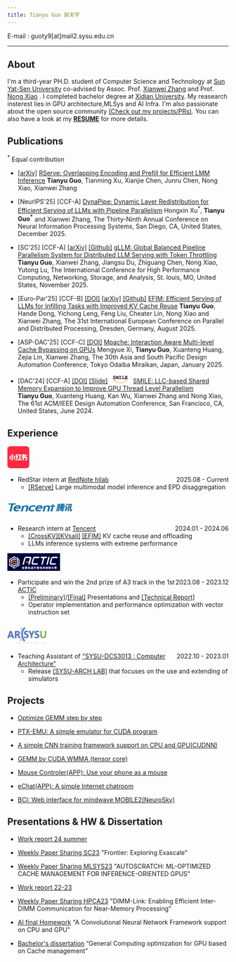 ```yaml
---
title: Tianyu Guo 郭天宇
---
```




E-mail : guoty9[at]mail2.sysu.edu.cn

---

## About

I'm a third-year PH.D. student of Computer Science and Technology at [Sun Yat-Sen University](https://www.sysu.edu.cn/) co-advised by Assoc. Prof. [Xianwei Zhang](https://xianweiz.github.io/) and Prof. [Nong Xiao](https://cse.sysu.edu.cn/teacher/XiaoNong) . I completed bachelor degree at [Xidian University](https://www.xidian.edu.cn/). My reasearch insterest lies in GPU architecture,MLSys and AI Infra. I'm also passionate about the open source community [(Check out my projects/PRs)](https://github.com/gty111). You can also have a look at my **[RESUME](doc/resume.pdf)** for more details.  


## Publications

<sup>\*</sup> Equal contribution

- [\[arXiv\]](https://arxiv.org/abs/2509.24381)
[RServe: Overlapping Encoding and Prefill for Efficient LMM Inference](https://arxiv.org/pdf/2509.24381)
**Tianyu Guo**, Tianming Xu, Xianjie Chen, Junru Chen, Nong Xiao, Xianwei Zhang

- [NeurIPS'25] [CCF-A] 
[DynaPipe: Dynamic Layer Redistribution for Efficient Serving of LLMs with Pipeline Parallelism]()
Hongxin Xu<sup>\*</sup>, **Tianyu Guo<sup>\*</sup>** and Xianwei Zhang, The Thirty-Ninth Annual Conference on Neural Information Processing Systems, San Diego, CA, United States, December 2025.

- [SC'25] [CCF-A] [\[arXiv\]](https://arxiv.org/abs/2504.14775) [\[Github\]](https://github.com/gty111/gLLM) 
[gLLM: Global Balanced Pipeline Parallelism System for Distributed LLM Serving with Token Throttling](https://arxiv.org/pdf/2504.14775) 
**Tianyu Guo**, Xianwei Zhang, Jiangsu Du, Zhiguang Chen, Nong Xiao, Yutong Lu, The International Conference for High Performance Computing, Networking, Storage, and Analysis, St. louis, MO, United States, November 2025.

- [Euro-Par'25] [CCF-B] [\[DOI\]](https://link.springer.com/chapter/10.1007/978-3-031-99857-7_24) [\[arXiv\]](https://arxiv.org/abs/2505.21889) [\[Github\]](https://github.com/gty111/EFIM)
[EFIM: Efficient Serving of LLMs for Infilling Tasks with Improved KV Cache Reuse](https://arxiv.org/pdf/2505.21889)
**Tianyu Guo**, Hande Dong, Yichong Leng, Feng Liu, Cheater Lin, Nong Xiao and Xianwei Zhang, The 31st International European Conference on Parallel and Distributed Processing, Dresden, Germany, August 2025.

- [ASP-DAC'25] [CCF-C] [\[DOI\]](https://doi.org/10.1145/3658617.3697568) 
[Mpache: Interaction Aware Multi-level Cache Bypassing on GPUs](doc/mpache_aspdac25.pdf) 
Mengyue Xi, **Tianyu Guo**, Xuanteng Huang, Zejia Lin, Xianwei Zhang, The 30th Asia and South Pacific Design Automation Conference, Tokyo Odaiba Miraikan, Japan, January 2025.

- [DAC'24] [CCF-A] [\[DOI\]](https://doi.org/10.1145/3649329.3655906) [\[Slide\]](doc/DAC_slide.pdf) <img src="../img/smile_logo.png" width=50> 
[SMILE: LLC-based Shared Memory Expansion to Improve GPU Thread Level Parallelism](doc/DAC_24_L2.pdf)   
**Tianyu Guo**, Xuanteng Huang, Kan Wu, Xianwei Zhang and Nong Xiao, The 61st ACM/IEEE Design Automation Conference, San Francisco, CA, United States, June 2024.

## Experience

<img src="../img/xiaohongshu.png" width=50> <div style="float: right;">2025.08 - Current</div>

- RedStar intern at [RedNote hilab](https://www.xiaohongshu.com/) 
    - [\[RServe\]](https://arxiv.org/abs/2509.24381) Large multimodal model inference and EPD disaggregation 

<img src="../img/Tencent_logo.jpg" width=150> <div style="float: right;">2024.01 - 2024.06</div>

- Research intern at [Tencent](https://www.tencent.com/) 
    - [\[CrossKV\]](doc/CrossKV-pre.pdf)[\[KVsail\]](doc/KVsail.pdf) [\[EFIM\]](https://arxiv.org/abs/2505.21889) KV cache reuse and offloading
    - LLMs inference systems with extreme performance

<img src="../img/ACTIC_logo.png" width=120> <div style="float: right;">2023.08 - 2023.12</div>

- Participate and win the 2nd prize of A3 track in the 1st [ACTIC](http://www.ac-innovation.com) 
    - [\[Preliminary\]](doc/ACTIC_preliminary_presentation.pdf)/[\[Final\]](doc/ACTIC_Final_Presentation.pdf) Presentations and [\[Technical Report\]](doc/ACTIC_tech_report.pdf)
    - Operator implementation and performance optimization with vector instruction set

<img src="../img/ARSYSU_logo.png" width=90> <div style="float: right;">2022.10 - 2023.01</div>

- Teaching Assistant of ["SYSU-DCS3013 : Computer Architecture"](https://arcsysu.github.io/teach/dcs3013/f2022.html) 
    - Release [\[SYSU-ARCH LAB\]](https://arcsysu.github.io/SYSU-ARCH) that focuses on the use and extending of simulators

## Projects

- [Optimize GEMM step by step](https://gty111.github.io/2023/06/20/gemm-optimize/)

- [PTX-EMU: A simple emulator for CUDA program](https://github.com/gty111/PTX-EMU)

- [A simple CNN training framework support on CPU and GPU(CUDNN)](https://github.com/gty111/ConvNN)

- [GEMM by CUDA WMMA (tensor core)](https://github.com/gty111/GEMM_WMMA)

- [Mouse Controler(APP): Use your phone as a mouse](https://github.com/gty111/Mouse-Controler)

- [eChat(APP): A simple Internet chatroom](https://github.com/gty111/eChat)

- [BCI: Web interface for mindwave MOBILE2(NeuroSky)](https://github.com/gty111/BCI)

## Presentations & HW & Dissertation

- [Work report 24 summer](doc/work%20report%2024s.pdf)

- [Weekly Paper Sharing SC23](doc/Frontier.pdf) "Frontier: Exploring Exascale"

- [Weekly Paper Sharing MLSYS23](doc/paper-sharing-mlsys23.pdf) "AUTOSCRATCH: ML-OPTIMIZED CACHE MANAGEMENT FOR INFERENCE-ORIENTED GPUS"

- [Work report 22-23](doc/work%20report%2022-23.pdf) 

- [Weekly Paper Sharing HPCA23](doc/paper-sharing-hpca23.pdf) "DIMM-Link: Enabling Efficient Inter-DIMM Communication for Near-Memory Processing"

- [AI final Homework](doc/A%20Convolutional%20Neural%20Network%20Framework%20support%20on%20CPU%20and%20GPU.pdf) "A Convolutional Neural Network Framework support on CPU and GPU"

- [Bachelor's dissertation](doc/Bachelor's%20dissertation.pdf) “General Computing optimization for GPU based on Cache management”


